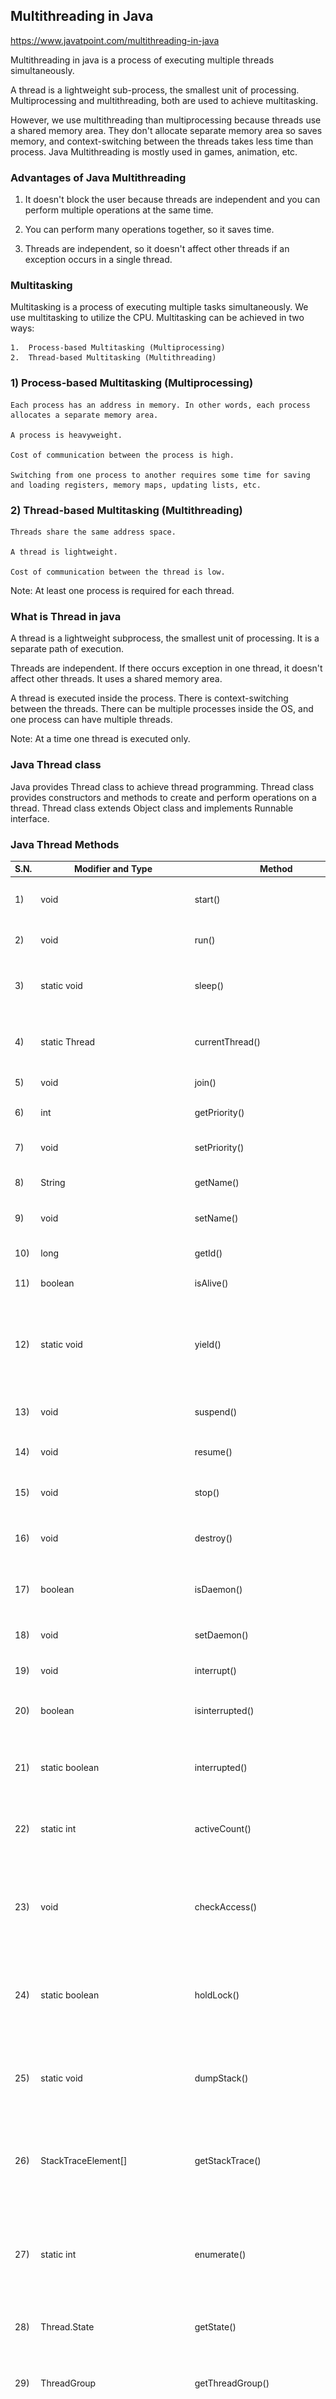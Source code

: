 
## Multithreading in Java

https://www.javatpoint.com/multithreading-in-java


Multithreading in java is a process of executing multiple threads simultaneously.

A thread is a lightweight sub-process, the smallest unit of processing. Multiprocessing and multithreading, both are used to achieve multitasking.

However, we use multithreading than multiprocessing because threads use a shared memory area. They don't allocate separate memory area so saves memory, and context-switching between the threads takes less time than process. 
Java Multithreading is mostly used in games, animation, etc.

### Advantages of Java Multithreading

1. It doesn't block the user because threads are independent and you can perform multiple operations at the same time.

2. You can perform many operations together, so it saves time.

3. Threads are independent, so it doesn't affect other threads if an exception occurs in a single thread.

### Multitasking

Multitasking is a process of executing multiple tasks simultaneously. We use multitasking to utilize the CPU. Multitasking can be achieved in two ways:

    1.  Process-based Multitasking (Multiprocessing)
    2.  Thread-based Multitasking (Multithreading)

### 1) Process-based Multitasking (Multiprocessing)

    Each process has an address in memory. In other words, each process allocates a separate memory area.

    A process is heavyweight.

    Cost of communication between the process is high.

    Switching from one process to another requires some time for saving and loading registers, memory maps, updating lists, etc.

### 2) Thread-based Multitasking (Multithreading)

    Threads share the same address space.

    A thread is lightweight.

    Cost of communication between the thread is low.

Note: At least one process is required for each thread.

### What is Thread in java

A thread is a lightweight subprocess, the smallest unit of processing. It is a separate path of execution.

Threads are independent. If there occurs exception in one thread, it doesn't affect other threads. It uses a shared memory area. 

A thread is executed inside the process. There is context-switching between the threads. There can be multiple processes inside the OS, and one process can have multiple threads. 

Note: At a time one thread is executed only.

### Java Thread class

Java provides Thread class to achieve thread programming. Thread class provides constructors and methods to create and perform operations on a thread. Thread class extends Object class and implements Runnable interface.

### Java Thread Methods
|   S.N. 	|   Modifier and Type 	|   Method 	|   Description |
| ------------- | ------------- | ------------- | ------------- |
|   1) 	|   void 	|   start() 	|   It is used to start the execution of the thread.    |
|   2) 	|   void 	|   run() 	|   It is used to do an action for a thread.    |
|   3) 	|   static void 	|   sleep() 	|   It sleeps a thread for the specified amount of time.    |
|   4) 	|   static Thread 	|   currentThread() 	|   It returns a reference to the currently executing thread object.    |
|   5) 	|   void 	|   join() 	|   It waits for a thread to die.   |
|   6) 	|   int 	|   getPriority() 	|   It returns the priority of the thread.  |
|   7) 	|   void 	|   setPriority() 	|   It changes the priority of the thread.  |
|   8) 	|   String 	|   getName() 	|   It returns the name of the thread.  |
|   9) 	|   void 	|   setName() 	|   It changes the name of the thread.  |
|   10) 	|   long 	|   getId() 	|   It returns the id of the thread.    |
|   11) 	|   boolean 	|   isAlive() 	|   It tests if the thread is alive.    |
|   12) 	|   static void 	|   yield() 	|   It causes the currently executing thread object to pause and allow other threads to execute temporarily.    |
|   13) 	|   void 	|   suspend()    	|   It is used to suspend the thread.   |
|   14) 	|   void 	|   resume() 	|   It is used to resume the suspended thread.  |
|   15) 	|   void 	|   stop() 	|   It is used to stop the thread.  |
|   16) 	|   void 	|   destroy() 	|   It is used to destroy the thread group and all of its subgroups.    |
|   17) 	|   boolean 	|   isDaemon() 	|   It tests if the thread is a daemon thread.  |
|   18) 	|   void 	|   setDaemon() 	|   It marks the thread as daemon or user thread.   |
|   19) 	|   void 	|   interrupt() 	|   It interrupts the thread.   |
|   20) 	|   boolean 	|   isinterrupted() 	|   It tests whether the thread has been interrupted.   |
|   21) 	|   static boolean 	|   interrupted() 	|   It tests whether the current thread has been interrupted.   |
|   22) 	|   static int 	|   activeCount() 	|   It returns the number of active threads in the current thread's thread group.   |
|   23) 	|   void 	|   checkAccess() 	|   It determines if the currently running thread has permission to modify the thread.  |
|   24) 	|   static boolean 	|   holdLock() 	|   It returns true if and only if the current thread holds the monitor lock on the specified object.   |
|   25) 	|   static void 	|   dumpStack() 	|   It is used to print a stack trace of the current thread to the standard error stream.   |
|   26) 	|   StackTraceElement[] 	|   getStackTrace() 	|   It returns an array of stack trace elements representing the stack dump of the thread.  |
|   27) 	|   static int 	|   enumerate() 	|   It is used to copy every active thread's thread group and its subgroup into the specified array.    |
|   28) 	|   Thread.State 	|   getState() 	|   It is used to return the state of the thread.   |
|   29) 	|   ThreadGroup 	|   getThreadGroup() 	|   It is used to return the thread group to which this thread belongs  |
|   30) 	|   String 	|   toString() 	|   It is used to return a string representation of this thread, including the thread's name, priority, and thread group.   |
|   31) 	|   void 	|   notify() 	|   It is used to give the notification for only one thread which is waiting for a particular object.   |
|   32) 	|   void 	|   notifyAll() 	|   It is used to give the notification to all waiting threads of a particular object.  |
|   33) 	|   void 	|   setContextClassLoader() 	|   It sets the context ClassLoader for the Thread. |
|   34) 	|   ClassLoader 	|   getContextClassLoader() 	|   It returns the context ClassLoader for the thread.  |
|   35) 	|   static Thread.UncaughtExceptionHandler 	|   getDefaultUncaughtExceptionHandler() 	|   It returns the default handler invoked when a thread abruptly terminates due to an uncaught exception.  |
|   36) 	|   static void 	|   setDefaultUncaughtExceptionHandler() 	|   It sets the default handler invoked when a thread abruptly terminates due to an uncaught exception.     |


## Life cycle of a Thread (Thread States)

A thread can be in one of the five states. According to sun, there is only 4 states in thread life cycle in java new, runnable, non-runnable and terminated. There is no running state.

But for better understanding the threads, we are explaining it in the 5 states.

The life cycle of the thread in java is controlled by JVM. The java thread states are as follows:

1.    New
2.    Runnable
3.    Running
4.    Non-Runnable (Blocked)
5.    Terminated



![Thread status](thread.png?raw=true "Thread status")



### 1) New

The thread is in new state if you create an instance of Thread class but before the invocation of start() method. 

### 2) Runnable

The thread is in runnable state after invocation of start() method, but the thread scheduler has not selected it to be the running thread. 

### 3) Running

The thread is in running state if the thread scheduler has selected it. 

### 4) Non-Runnable (Blocked)

This is the state when the thread is still alive, but is currently not eligible to run. 

### 5) Terminated

A thread is in terminated or dead state when its run() method exits. 


## How to create thread

There are two ways to create a thread:

1.    By extending Thread class
2.    By implementing Runnable interface.


### Thread class:
Thread class provide constructors and methods to create and perform operations on a thread.Thread class extends Object class and implements Runnable interface. 

Commonly used Constructors of Thread class:

1.    Thread()
    
2.    Thread(String name)

3.    Thread(Runnable r)

4.    Thread(Runnable r,String name)

### Commonly used methods of Thread class:

    public void run(): is used to perform action for a thread.
    
    public void start(): starts the execution of the thread.JVM calls the run() method on the thread.
    
    public void sleep(long miliseconds): Causes the currently executing thread to sleep (temporarily cease execution) for the specified number of milliseconds.
    
    public void join(): waits for a thread to die.
    
    public void join(long miliseconds): waits for a thread to die for the specified miliseconds.
    
    public int getPriority(): returns the priority of the thread.
    
    public int setPriority(int priority): changes the priority of the thread.
    
    public String getName(): returns the name of the thread.
    
    public void setName(String name): changes the name of the thread.
    
    public Thread currentThread(): returns the reference of currently executing thread.
    
    public int getId(): returns the id of the thread.
    
    public Thread.State getState(): returns the state of the thread.
    
    public boolean isAlive(): tests if the thread is alive.
    
    public void yield(): causes the currently executing thread object to temporarily pause and allow other threads to execute.
    
    public void suspend(): is used to suspend the thread(depricated).
    
    public void resume(): is used to resume the suspended thread(depricated).
    
    public void stop(): is used to stop the thread(depricated).
    
    public boolean isDaemon(): tests if the thread is a daemon thread.
    
    public void setDaemon(boolean b): marks the thread as daemon or user thread.
    
    public void interrupt(): interrupts the thread.
    
    public boolean isInterrupted(): tests if the thread has been interrupted.
    
    public static boolean interrupted(): tests if the current thread has been interrupted.


### Runnable interface:
The Runnable interface should be implemented by any class whose instances are intended to be executed by a thread. Runnable interface have only one method named run().

    public void run(): is used to perform action for a thread.

### Starting a thread:
start() method of Thread class is used to start a newly created thread. It performs following tasks:

    A new thread starts(with new callstack).

    The thread moves from New state to the Runnable state.

    When the thread gets a chance to execute, its target run() method will run.

### 1) Java Thread Example by extending Thread class

```
    class Multi extends Thread{  
    public void run(){  
    System.out.println("thread is running...");  
    }  
    public static void main(String args[]){  
    Multi t1=new Multi();  
    t1.start();  
     }  
    }  
```

output: thread is running

### 2) Java Thread Example by implementing Runnable interface

```
    class Multi3 implements Runnable{  
    public void run(){  
    System.out.println("thread is running...");  
    }  
      
    public static void main(String args[]){  
    Multi3 m1=new Multi3();  
    Thread t1 =new Thread(m1);  
    t1.start();  
     }  
    }  
```

output: thread is running..

If you are not extending the Thread class,your class object would not be treated as a thread object.So you need to explicitely create Thread class object.We are passing the object of your class that implements Runnable so that your class run() method may execute.



## Thread Scheduler in Java

Thread scheduler in java is the part of the JVM that decides which thread should run.

There is no guarantee that which runnable thread will be chosen to run by the thread scheduler.

Only one thread at a time can run in a single process.

The thread scheduler mainly uses preemptive or time slicing scheduling to schedule the threads.


### Difference between preemptive scheduling and time slicing

Under preemptive scheduling, the highest priority task executes until it enters the waiting or dead states or a higher priority task comes into existence. Under time slicing, a task executes for a predefined slice of time and then reenters the pool of ready tasks. The scheduler then determines which task should execute next, based on priority and other factors. 

## Sleep method in java

The sleep() method of Thread class is used to sleep a thread for the specified amount of time.


### Syntax of sleep() method in java


The Thread class provides two methods for sleeping a thread:

 1.   public static void sleep(long miliseconds)throws InterruptedException

 2.   public static void sleep(long miliseconds, int nanos)throws InterruptedException

### Example of sleep method in java

```
    class TestSleepMethod1 extends Thread{  
     public void run(){  
      for(int i=1;i<5;i++){  
        try{Thread.sleep(500);}catch(InterruptedException e){System.out.println(e);}  
        System.out.println(i);  
      }  
     }  
     public static void main(String args[]){  
      TestSleepMethod1 t1=new TestSleepMethod1();  
      TestSleepMethod1 t2=new TestSleepMethod1();  
       
      t1.start();  
      t2.start();  
     }  
    }  


```
```
output :
       1
       1
       2
       2
       3
       3
       4
       4
```

As you know well that at a time only one thread is executed. If you sleep a thread for the specified time,the thread shedular picks up another thread and so on. 


## Can we start a thread twice

No. After starting a thread, it can never be started again. If you does so, an IllegalThreadStateException is thrown. In such case, thread will run once but for second time, it will throw exception.

Let's understand it by the example given below:

```
    public class TestThreadTwice1 extends Thread{  
     public void run(){  
       System.out.println("running...");  
     }  
     public static void main(String args[]){  
      TestThreadTwice1 t1=new TestThreadTwice1();  
      t1.start();  
      t1.start();  
     }  
    }  
```

output
running
       Exception in thread "main" java.lang.IllegalThreadStateException


## What if we call run() method directly instead start() method?


    Each thread starts in a separate call stack.

    Invoking the run() method from main thread, the run() method goes onto the current call stack rather than at the beginning of a new call stack.

```
    class TestCallRun1 extends Thread{  
     public void run(){  
       System.out.println("running...");  
     }  
     public static void main(String args[]){  
      TestCallRun1 t1=new TestCallRun1();  
      t1.run();//fine, but does not start a separate call stack  
     }  
    }  
```

output : running ...


Method will run in the main tread. It has not initiated another thread.

![call run() command](mainthread.png?raw=true "call run()")


### calling twice run method.

```
    class TestCallRun2 extends Thread{  
     public void run(){  
      for(int i=1;i<5;i++){  
        try{Thread.sleep(500);}catch(InterruptedException e){System.out.println(e);}  
        System.out.println(i);  
      }  
     }  
     public static void main(String args[]){  
      TestCallRun2 t1=new TestCallRun2();  
      TestCallRun2 t2=new TestCallRun2();  
       
      t1.run();  
      t2.run();  
     }  
    }  

```
```
output : 
Output:1
       2
       3
       4
       5
       1
       2
       3
       4
       5
```

As you can see in the above program that there is no context-switching because here t1 and t2 will be treated as normal object not thread object. 


## The join() method

The join() method waits for a thread to die. In other words, it causes the currently running threads to stop executing until the thread it joins with completes its task.


    public void join()throws InterruptedException

    public void join(long milliseconds)throws InterruptedException


```
    class TestJoinMethod1 extends Thread{  
     public void run(){  
      for(int i=1;i<=5;i++){  
       try{  
        Thread.sleep(500);  
       }catch(Exception e){System.out.println(e);}  
      System.out.println(i);  
      }  
     }  
    public static void main(String args[]){  
     TestJoinMethod1 t1=new TestJoinMethod1();  
     TestJoinMethod1 t2=new TestJoinMethod1();  
     TestJoinMethod1 t3=new TestJoinMethod1();  
     t1.start();  
     try{  
      t1.join();  
     }catch(Exception e){System.out.println(e);}  
      
     t2.start();  
     t3.start();  
     }  
    }  

```


As you can see in the above example,when t1 completes its task then t2 and t3 starts executing.
```
Output:1
       2
       3
       4
       5
       1
       1
       2
       2
       3
       3
       4
       4
       5
       5
```

### Example of join(long miliseconds) method

```
    class TestJoinMethod2 extends Thread{  
     public void run(){  
      for(int i=1;i<=5;i++){  
       try{  
        Thread.sleep(500);  
       }catch(Exception e){System.out.println(e);}  
      System.out.println(i);  
      }  
     }  
    public static void main(String args[]){  
     TestJoinMethod2 t1=new TestJoinMethod2();  
     TestJoinMethod2 t2=new TestJoinMethod2();  
     TestJoinMethod2 t3=new TestJoinMethod2();  
     t1.start();  
     try{  
      t1.join(1500);  
     }catch(Exception e){System.out.println(e);}  
      
     t2.start();  
     t3.start();  
     }  
    }  

```

output
```
Output:1
       2
       3
       1
       4
       1
       2
       5
       2
       3
       3
       4
       4
       5
       5
```


In the above example,when t1 is completes its task for 1500 miliseconds(3 times) then t2 and t3 starts executing.

